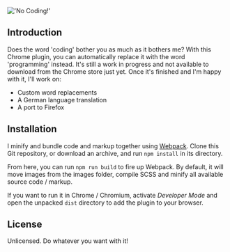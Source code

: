 !['No Coding!'](https://www.oliverearl.co.uk/img/stopcoding.png)

## Introduction

Does the word 'coding' bother you as much as it bothers me? With this Chrome plugin, you can automatically replace it with the word 'programming' instead. It's still a work in progress and not available to download from the Chrome store just yet. Once it's finished and I'm happy with it, I'll work on:
- Custom word replacements
- A German language translation
- A port to Firefox

## Installation

I minify and bundle code and markup together using [Webpack](https://webpack.js.org). Clone this Git repository, or download an archive, and run `npm install` in its directory.

From here, you can run `npm run build` to fire up Webpack. By default, it will move images from the images folder, compile SCSS and minify all available source code / markup.

If you want to run it in Chrome / Chromium, activate *Developer Mode* and open the unpacked `dist` directory to add the plugin to your browser.

## License

Unlicensed. Do whatever you want with it!
